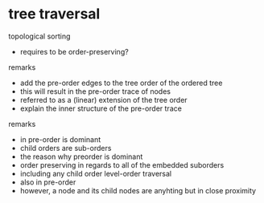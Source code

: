
# tree traversal

topological sorting
- requires to be order-preserving?

remarks
- add the pre-order edges to the tree order of the ordered tree
- this will result in the pre-order trace of nodes
- referred to as a (linear) extension of the tree order
- explain the inner structure of the pre-order trace

remarks
- in pre-order is dominant
- child orders are sub-orders
- the reason why preorder is dominant
- order preserving in regards to all
  of the embedded suborders
- including any child order
level-order traversal
- also in pre-order
- however, a node and its child nodes
  are anyhting but in close proximity
